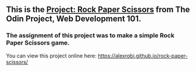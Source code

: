 ## This is the [Project: Rock Paper Scissors](https://www.theodinproject.com/courses/web-development-101/lessons/rock-paper-scissors?ref=lnav) from The Odin Project, Web Development 101.

### The assignment of this project was to make a simple Rock Paper Scissors game.

You can view this project online here:
https://alexrobi.github.io/rock-paper-scissors/
